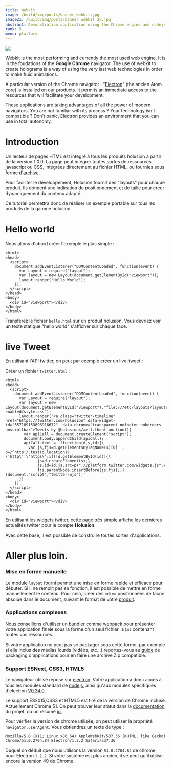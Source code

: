 ```yaml
---
title: Webkit
image: /build/img/posts/banner_webkit.jpg
image2x: /build/img/posts/banner_webkit_2x.jpg
abstract: Demonstration application using the Chrome engine and nodejs
rank: 5
menu: platform
---
```


<div class="row">
<div class="col-md-6">
<img class="img-responsive" src="/static/img/posts/webkit/logos.jpg"/>
</div>
<div class="col-md-6">
<p>
Webkit is the most performing and currently the most used web engine. It is in the foudations of the <b>Google Chrome</b> navigator.
The use of webkit to create holograms is a way of using the very last web technologies in order to make fluid animations.
</p>
<p>
A particular version of the Chrome navigator : "<a href="http://electron.atom.io/">Electron</a>" (the ancien Atom core) is installed on our products. It permits an immediate access to the resources that will facilitate your development.
</p>
<p>
These applications are taking advantages of all the power of modern navigators. You are not familiar with its process ? Your technology isn't compatible ? Don't panic, Electron provides an environment that you can use in total autonomy.
</p>
</div>
</div>

# Introduction

Un lecteur de pages HTML est intégré à tous les produits holusion à partir de la version 1.0.0. La page peut intégrer toutes sortes de ressources javascript ou CSS, intégrées directement au fichier HTML, ou fournies sous forme [d'archive](/fr/toolbox/packaging/).

Pour faciliter le développement, Holusion fournit des "layouts" pour chaque produit. Ils donnent une indication de positionnement et de taille pour créer dynamiquement du contenu adapté.

Ce tutoriel permettra donc de réaliser un exemple portable sur tous les produits de la gamme holusion.


# Hello world

Nous allons d'abord créer l'exemple le plus simple :

    <html>
    <head>
      <script>
        document.addEventListener("DOMContentLoaded", function(event) {
          var Layout = require("layout");
          var layout = new Layout(document.getElementById("viewport"));
          layout.render('Hello World');
        });
      </script>
    </head>
    <body>
      <div id="viewport"></div>
    </body>
    </html>



Transférez le fichier ```hello.html``` sur un produit holusion. Vous devriez voir un texte statique "hello world" s'afficher sur chaque face.

# live Tweet

En utilisant l'API twitter, on peut par exemple créer un live-tweet :

Créer un fichier ```twitter.html``` :

    <html>
    <head>
      <script>
        document.addEventListener("DOMContentLoaded", function(event) {
          var Layout = require("layout");
          var layout = new Layout(document.getElementById("viewport"),"file:///etc/layouts/layouts-enabled/style.css");
          layout.render('<a class="twitter-timeline" href="https://twitter.com/holusion" data-widget-id="657189153893916672"  data-chrome="transparent nofooter noborders noscrollbar">Tweets by @holusion</a>').then(function(){
            var apiCall = document.createElement("script");
            document.body.appendChild(apiCall);
            apiCall.text = '!function(d,s,id){\
              var js,fjs=d.getElementsByTagName(s)[0]  , p=/^http:/.test(d.location)?\'http\':\'https\';if(!d.getElementById(id)){\
                  js=d.createElement(s);\
                  js.id=id;js.src=p+"://platform.twitter.com/widgets.js";\
                  fjs.parentNode.insertBefore(js,fjs);}}(document,"script","twitter-wjs");'
          })
        });
      </script>
    </head>
    <body>
      <div id="viewport"></div>
    </body>
    </html>

En utilisant les widgets twitter, cette page très simple affiche les dernières actualités twitter pour le compte **Holusion**.

Avec cette base, il est possible de construire toutes sortes d'applications.


# Aller plus loin.

### Mise en forme manuelle

Le module `layout` fourni permet une mise en forme rapide et efficace pour débuter. Si il ne remplit pas sa fonction, il est possible de mettre en forme manuellement le contenu. Pour cela, créer des `<div>` positionnées de façon absolue dans le document, suivant le format de votre [produit](http://dev.holusion.com/fr/content/layout/index).

### Applications complexes

Nous conseillons d'utiliser un bundler comme [webpack](https://webpack.github.io/) pour présenter votre application finale sous la forme d'un seul fichier `.html` contenant toutes vos ressources.

Si votre application ne peut pas se packager sous cette forme, par exemple si elle inclus des médias lourds (vidéos, etc...) reportez-vous au [guide](/fr/toolbox/packaging) de packaging d'applications pour en faire une archive Zip compatible.

### Support ESNext, CSS3, HTML5

Le navigateur utilisé repose sur [electron](http://electron.atom.io/). Votre application a donc accès à tous les modules standard de [nodejs](https://nodejs.org/api/), ainsi qu'aux modules spécifiques d'electron [V0.34.0](http://electron.atom.io/docs/v0.34.0/).

Le support ES2015,CSS3 et HTML5 est tiré de la version de Chrome incluse. Actuellement Chrome 51. On peut trouver leur statut dans la  [documentation](https://www.chromestatus.com/features) du projet, ou un résumé [ici](http://kangax.github.io/compat-table/es6/#chrome49).

Pour vérifier la version de chrome utilisée, on peut utiliser la propriété `navigator.userAgent`. Vous obtiendrez un texte de type :

    Mozilla/5.0 (X11; Linux x86_64) AppleWebKit/537.36 (KHTML, like Gecko) Chrome/51.0.2704.84 Electron/1.2.2 Safari/537.36

Duquel on déduit que nous utilisons la version `51.0.2704.84` de chrome, pour Electron `1.2.2`. Si votre système est plus ancien, il se peut qu'il utilise encore la version 49 de Chrome.
